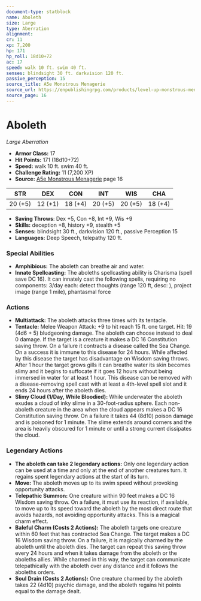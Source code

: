 ```yaml
---
document-type: statblock
name: Aboleth
size: Large
type: Aberration
alignment: 
cr: 11
xp: 7,200
hp: 171
hp_roll: 18d10+72
ac: 17
speed: walk 10 ft. swim 40 ft.
senses: blindsight 30 ft. darkvision 120 ft. 
passive_perception: 15
source_title: A5e Monstrous Menagerie
source_url: https://enpublishingrpg.com/products/level-up-monstrous-menagerie-a5e
source_page: 16
---
```


# Aboleth

*Large* *Aberration*

- **Armor Class:** 17
- **Hit Points:** 171 (18d10+72)
- **Speed:** walk 10 ft. swim 40 ft.
- **Challenge Rating:** 11 (7,200 XP)
- **Source:** [A5e Monstrous Menagerie](https://enpublishingrpg.com/products/level-up-monstrous-menagerie-a5e) page 16

| STR | DEX | CON | INT | WIS | CHA |
| --- | --- | --- | --- | --- | --- |
| 20 (+5) | 12 (+1) | 18 (+4) | 20 (+5) | 20 (+5) | 18 (+4) |

- **Saving Throws**: Dex +5, Con +8, Int +9, Wis +9
- **Skills:** deception +8, history +9, stealth +5
- **Senses:** blindsight 30 ft., darkvision 120 ft., passive Perception 15
- **Languages:** Deep Speech, telepathy 120 ft.

### Special Abilities

- **Amphibious:** The aboleth can breathe air and water.
- **Innate Spellcasting:** The aboleths spellcasting ability is Charisma (spell save DC 16). It can innately cast the following spells, requiring no components: 3/day each: detect thoughts (range 120 ft, desc: ), project image (range 1 mile), phantasmal force

### Actions

- **Multiattack:** The aboleth attacks three times with its tentacle.
- **Tentacle:** Melee Weapon Attack: +9 to hit  reach 15 ft.  one target. Hit: 19 (4d6 + 5) bludgeoning damage. The aboleth can choose instead to deal 0 damage. If the target is a creature  it makes a DC 16 Constitution saving throw. On a failure  it contracts a disease called the Sea Change. On a success  it is immune to this disease for 24 hours. While affected by this disease  the target has disadvantage on Wisdom saving throws. After 1 hour  the target grows gills  it can breathe water  its skin becomes slimy  and it begins to suffocate if it goes 12 hours without being immersed in water for at least 1 hour. This disease can be removed with a disease-removing spell cast with at least a 4th-level spell slot  and it ends 24 hours after the aboleth dies.
- **Slimy Cloud (1/Day, While Bloodied):** While underwater  the aboleth exudes a cloud of inky slime in a 30-foot-radius sphere. Each non-aboleth creature in the area when the cloud appears makes a DC 16 Constitution saving throw. On a failure  it takes 44 (8d10) poison damage and is poisoned for 1 minute. The slime extends around corners  and the area is heavily obscured for 1 minute or until a strong current dissipates the cloud.



### Legendary Actions

- **The aboleth can take 2 legendary actions:** Only one legendary action can be used at a time and only at the end of another creatures turn. It regains spent legendary actions at the start of its turn.
- **Move:** The aboleth moves up to its swim speed without provoking opportunity attacks.
- **Telepathic Summon:** One creature within 90 feet makes a DC 16 Wisdom saving throw. On a failure, it must use its reaction, if available, to move up to its speed toward the aboleth by the most direct route that avoids hazards, not avoiding opportunity attacks. This is a magical charm effect.
- **Baleful Charm (Costs 2 Actions):** The aboleth targets one creature within 60 feet that has contracted Sea Change. The target makes a DC 16 Wisdom saving throw. On a failure, it is magically charmed by the aboleth until the aboleth dies. The target can repeat this saving throw every 24 hours and when it takes damage from the aboleth or the aboleths allies. While charmed in this way, the target can communicate telepathically with the aboleth over any distance and it follows the aboleths orders.
- **Soul Drain (Costs 2 Actions):** One creature charmed by the aboleth takes 22 (4d10) psychic damage, and the aboleth regains hit points equal to the damage dealt.
